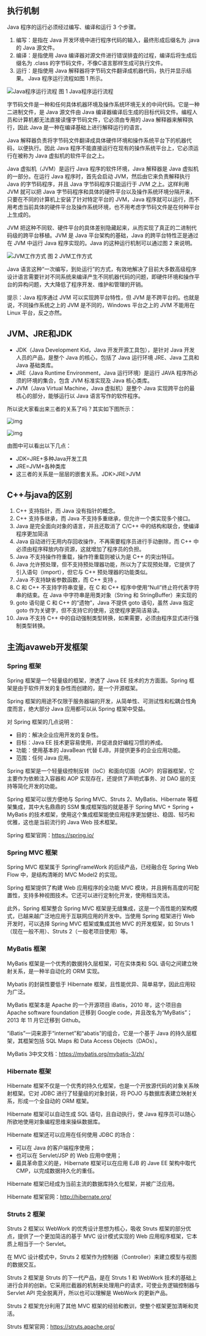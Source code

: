 ## 执行机制

Java 程序的运行必须经过编写、编译和运行 3 个步骤。

1. 编写：是指在 Java 开发环境中进行程序代码的输入，最终形成后缀名为 .java 的 Java 源文件。
2. 编译：是指使用 Java 编译器对源文件进行错误排査的过程，编译后将生成后缀名为 .class 的字节码文件，不像C语言那样生成可执行文件。
3. 运行：是指使用 Java 解释器将字节码文件翻译成机器代码，执行并显示结果。
   Java 程序运行流程如图 1 所示。



![Java程序运行流程](https://raw.githubusercontent.com/wqcblog/picgo-image/master/img/202110121408038.png)
图 1 Java程序运行流程


字节码文件是一种和任何具体机器环境及操作系统环境无关的中间代码。它是一种二进制文件，是 Java 源文件由 Java 编译器编译后生成的目标代码文件。编程人员和计算机都无法直接读懂字节码文件，它必须由专用的 Java 解释器来解释执行，因此 Java 是一种在编译基础上进行解释运行的语言。

Java 解释器负责将字节码文件翻译成具体硬件环境和操作系统平台下的机器代码，以便执行。因此 Java 程序不能直接运行在现有的操作系统平台上，它必须运行在被称为 Java 虚拟机的软件平台之上。

Java 虚拟机（JVM）是运行 Java 程序的软件环境，Java 解释器是 Java 虚拟机的一部分。在运行 Java 程序时，首先会启动 JVM，然后由它来负责解释执行 Java 的字节码程序，并且 Java 字节码程序只能运行于 JVM 之上。这样利用 JVM 就可以把 Java 字节码程序和具体的硬件平台以及操作系统环境分隔开来，只要在不同的计算机上安装了针对特定平台的 JVM，Java 程序就可以运行，而不用考虑当前具体的硬件平台及操作系统环境，也不用考虑字节码文件是在何种平台上生成的。

JVM 把这种不同软、硬件平台的具体差别隐藏起来，从而实现了真正的二进制代码级的跨平台移植。JVM 是 Java 平台架构的基础，Java 的跨平台特性正是通过在 JVM 中运行 Java 程序实现的。Java 的这种运行机制可以通过图 2 来说明。



![JVM工作方式](https://raw.githubusercontent.com/wqcblog/picgo-image/master/img/202110121408736.png)
图 2 JVM工作方式



Java 语言这种“一次编写，到处运行”的方式，有效地解决了目前大多数高级程序设计语言需要针对不同系统来编译产生不同机器代码的问题，即硬件环境和操作平台的异构问题，大大降低了程序开发、维护和管理的开销。

提示：Java 程序通过 JVM 可以实现跨平台特性，但 JVM 是不跨平台的。也就是说，不同操作系统之上的 JVM 是不同的，Windows 平台之上的 JVM 不能用在 Linux 平台，反之亦然。

## JVM、JRE和JDK

- JDK（Java Development Kid，Java 开发开源工具包），是针对 Java 开发人员的产品，是整个 Java 的核心，包括了 Java 运行环境 JRE、Java 工具和 Java 基础类库。
- JRE（Java Runtime Environment，Java 运行环境）是运行 JAVA 程序所必须的环境的集合，包含 JVM 标准实现及 Java 核心类库。
- JVM（Java Virtual Machine，Java 虚拟机）是整个 Java 实现跨平台的最核心的部分，能够运行以 Java 语言写作的软件程序。


所以说大家看出来三者的关系了吗？其实如下图所示：

![img](https://raw.githubusercontent.com/wqcblog/picgo-image/master/img/202110121413786.jpeg)


![img](https://raw.githubusercontent.com/wqcblog/picgo-image/master/img/202110121413778.png)


由图中可以看出以下几点：

- JDK=JRE+多种Java开发工具
- JRE=JVM+各种类库
- 这三者的关系是一层层的嵌套关系。JDK>JRE>JVM

## C++与java的区别

1. C++ 支持指针，而 Java 没有指针的概念。
2. C++ 支持多继承，而 Java 不支持多重继承，但允许一个类实现多个接口。
3. Java 是完全面向对象的语言，并且还取消了 C/C++ 中的结构和联合，使编译程序更加简洁
4. Java 自动进行无用内存回收操作，不再需要程序员进行手动删除，而 C++ 中必须由程序释放内存资源，这就增加了程序员的负担。
5. Java 不支持操作符重载，操作符重载则被认为是 C++ 的突出特征。
6. Java 允许预处理，但不支持预处理器功能，所以为了实现预处理，它提供了引入语句（import），但它与 C++ 预处理器的功能类似。
7. Java 不支持缺省参数函数，而 C++ 支持 。
8. C 和 C++ 不支持字符串变量，在 C 和 C++ 程序中使用“Null”终止符代表字符串的结束。在 Java 中字符串是用类对象（String 和 StringBuffer）来实现的
9. goto 语句是 C 和 C++ 的“遗物”，Java 不提供 goto 语句，虽然 Java 指定 goto 作为关键字，但不支持它的使用，这使程序更简洁易读。
10. Java 不支持 C++ 中的自动强制类型转换，如果需要，必须由程序显式进行强制类型转换。

## 主流javaweb开发框架

### Spring 框架

Spring 框架是一个轻量级的框架，渗透了 Java EE 技术的方方面面。Spring 框架是由于软件开发的复杂性而创建的，是一个开源框架。

Spring 框架的用途不仅限于服务器端的开发，从简单性、可测试性和松耦合性角度而言，绝大部分 Java 应用都可以从 Spring 框架中受益。

对 Spring 框架的几点说明：

- 目的：解决企业应用开发的复杂性。
- 目标：Java EE 技术更容易使用，并促进良好编程习惯的养成。
- 功能：使用基本的 JavaBean 代替 EJB，并提供更多的企业应用功能。
- 范围：任何 Java 应用。


Spring 框架是一个轻量级控制反转（IoC）和面向切面（AOP）的容器框架，它主要作为依赖注入容器和 AOP 实现存在，还提供了声明式事务、对 DAO 层的支持等简化开发的功能。

Spring 框架可以很方便地与 Spring MVC、Struts 2、MyBatis、Hibernate 等框架集成，其中大名鼎鼎的 SSM 集成框架指的就是基于 Spring MVC + Spring + MyBatis 的技术框架，使用这个集成框架能使应用程序更加健壮、稳固、轻巧和优雅，这也是当前流行的 Java Web 技术框架。

Spring 框架官网：https://spring.io/

### Spring MVC 框架

Spring MVC 框架属于 SpringFrameWork 的后续产品，已经融合在 Spring Web Flow 中，是结构清晰的 MVC Model2 的实现。

Spring 框架提供了构建 Web 应用程序的全功能 MVC 模块，并且拥有高度的可配置性，支持多种视图技术。它还可以进行定制化开发，使用相当灵活。

此外，Spring 框架整合 Spring MVC 框架是无缝集成，这是一个高性能的架构模式，已越来越广泛地应用于互联网应用的开发中。当使用 Spring 框架进行 Web 开发时，可以选择 Spring MVC 框架或集成其他 MVC 的开发框架，如 Struts 1（现在一般不用）、Struts 2（一般老项目使用）等。

### MyBatis 框架

MyBatis 框架是一个优秀的数据持久层框架，可在实体类和 SQL 语句之间建立映射关系，是一种半自动化的 ORM 实现。

Mybatis 的封装性要低于 Hibernate 框架，且性能优异、简单易学，因此应用较为广泛。

MyBatis 框架本是 Apache 的一个开源项目 iBatis，2010 年，这个项目由 Apache software foundation 迁移到 Google code，并且改名为“MyBatis”；2013 年 11 月它迁移到 Github。

“iBatis”一词来源于“internet”和“abatis”的组合，它是一个基于 Java 的持久层框架，其框架包括 SQL Maps 和 Data Access Objects（DAOs）。

MyBatis 3中文文档：https://mybatis.org/mybatis-3/zh/

### Hibernate 框架

Hibernate 框架不仅是一个优秀的持久化框架，也是一个开放源代码的对象关系映射框架。它对 JDBC 进行了轻量级的对象封装，将 POJO 与数据库表建立映射关系，形成一个全自动的 ORM 框架。

Hibernate 框架可以自动生成 SQL 语句，且自动执行，使 Java 程序员可以随心所欲地使用对象编程思维来操纵数据库。

Hibernate 框架还可以应用在任何使用 JDBC 的场合：

- 可以在 Java 的客户端程序使用；
- 也可以在 Servlet/JSP 的 Web 应用中使用；
- 最具革命意义的是，Hibernate 框架可以在应用 EJB 的 Jave EE 架构中取代 CMP，以完成数据持久化的重任。


Hibernate 框架已经成为当前主流的数据库持久化框架，并被广泛应用。

Hibernate 框架官网：http://hibernate.org/

### Struts 2 框架

Struts 2 框架以 WebWork 的优秀设计思想为核心，吸收 Struts 框架的部分优点，提供了一个更加简洁的基于 MVC 设计模式实现的 Web 应用程序框架，它本质上相当于一个 Servlet。

在 MVC 设计模式中，Struts 2 框架作为控制器（Controller）来建立模型与视图的数据交互。

Struts 2 框架是 Struts 的下一代产品，是在 Struts 1 和 WebWork 技术的基础上进行合并的创新。它采用拦截器的机制来处理用户的请求，可使业务逻辑控制器与 Servlet API 完全脱离开，所以也可以理解是 WebWork 的更新产品。

Struts 2 框架充分利用了其他 MVC 框架的经验和教训，使整个框架更加清晰和灵活。

Struts 框架官网：https://struts.apache.org/
